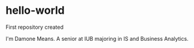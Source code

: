 # hello-world
First repository created

I'm Damone Means. A senior at IUB majoring in IS and Business Analytics.

